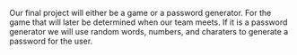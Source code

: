 Our final project will either be a game or a password generator. 
For the game that will later be determined when our team meets.
If it is a password generator we will use random words, numbers, and
charaters to generate a password for the user. 

